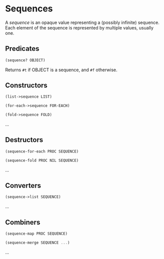 # Sequences

A *sequence* is an opaque value representing a (possibly infinite) sequence.  Each element of the sequence is represented by multiple values, usually one.

## Predicates

```scheme
(sequence? OBJECT)
```

Returns `#t` if OBJECT is a sequence, and `#f` otherwise.

## Constructors

```scheme
(list->sequence LIST)
```

```scheme
(for-each->sequence FOR-EACH)
```

```scheme
(fold->sequence FOLD)
```

...

## Destructors

```scheme
(sequence-for-each PROC SEQUENCE)
```

```scheme
(sequence-fold PROC NIL SEQUENCE)
```

...

## Converters

```scheme
(sequence->list SEQUENCE)
```

...

## Combiners

```scheme
(sequence-map PROC SEQUENCE)
```

```scheme
(sequence-merge SEQUENCE ...)
```

...
